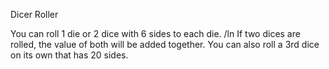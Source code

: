 Dicer Roller

You can roll 1 die or 2 dice with 6 sides to each die. /ln If two dices are rolled, the value of both will be added together. 
You can also roll a 3rd dice on its own that has 20 sides. 

